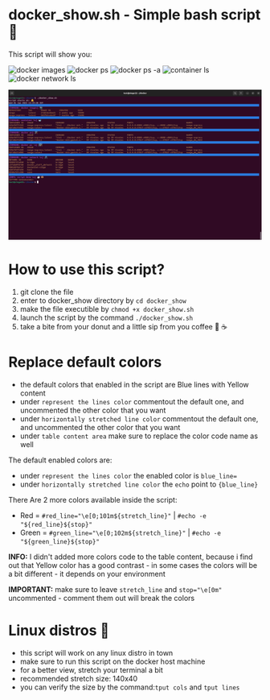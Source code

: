 # docker_show.sh - Simple bash script 🐳

This script will show you:

 ![docker images](https://img.shields.io/badge/COMMAND-docker%20images-blue)
 ![docker ps](https://img.shields.io/badge/COMMAND-docker%20ps-blue)
 ![docker ps -a](https://img.shields.io/badge/COMMAND-docker%20ps%20--a-blue)
 ![container ls](https://img.shields.io/badge/COMMAND-container%20ls-blue)
 ![docker network ls](https://img.shields.io/badge/COMMAND-docker%20network%20ls-blue)

<!--
-  Docker Images List 📷
- Containers List 🐋
- Docker Ps 🛠
- Docker Ps With a 🛠🛠
- Docker Network 🖇
-->

![sceenshot](images/screenshot.png)

# How to use this script?

1. git clone the file
2. enter to docker_show directory by `cd docker_show`
3. make the file executible by `chmod +x docker_show.sh`
4. launch the script by the command `./docker_show.sh`
5. take a bite from your donut and a little sip from you coffee 🍩 ☕

# Replace default colors

- the default colors that enabled in the script are Blue lines with Yellow content
- under `represent the lines color` commentout the default one, and uncommented the other color that you want
- under `horizontally stretched line color` commentout the default one, and uncommented the other color that you want
- under `table content area` make sure to replace the color code name as well

The default enabled colors are:
- under `represent the lines color` the enabled color is `blue_line=`
- under `horizontally stretched line color` the `echo` point to `{blue_line}`

There Are 2 more colors available inside the script:

- Red = `#red_line="\e[0;101m${stretch_line}"` | `#echo -e "${red_line}${stop}"`
- Green = `#green_line="\e[0;102m${stretch_line}"` | `#echo -e "${green_line}${stop}"`

**INFO:** I didn't added more colors code to the table content, because i find out that Yellow color has a good contrast - in some cases the colors will be a bit different - it depends on your environment 

**IMPORTANT:** make sure to leave `stretch_line` and `stop="\e[0m"` uncommented - comment them out will break the colors

# Linux distros 🐧

- this script will work on any linux distro in town
- make sure to run this script on the docker host machine
- for a better view, stretch your terminal a bit
- recommended stretch size: 140x40
- you can verify the size by the command:`tput cols` and `tput lines`

